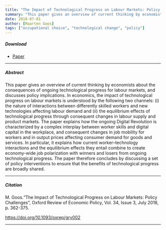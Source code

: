 ```yaml
---
title: "The Impact of Technological Progress on Labour Markets: Policy Challenges" 
summary: "This paper gives an overview of current thinking by economists about the consequences of ongoing technological progress for labour markets, and discusses policy implications. The paper first discusses how the impact of technological progress on labour markets can be explained by the following two channels: (i) the nature of interactions between differently skilled workers and new technologies affecting labour demand and (ii) the equilibrium effects of technological progress through consequent changes in labour supply and product markets. The paper then concludes by discussing a set of policy interventions."
date: 2018-07-01
author: [Maarten Goos]
tags: ["occupational choice", "technological change", "policy"]
---
```


##### Download

+ [Paper](/10.pdf)
---

##### Abstract

This paper gives an overview of current thinking by economists about the consequences of ongoing technological progress for labour markets, and discusses policy implications. In economics, the impact of technological progress on labour markets is understood by the following two channels: (i) the nature of interactions between differently skilled workers and new technologies affecting labour demand and (ii) the equilibrium effects of technological progress through consequent changes in labour supply and product markets. The paper explains how the ongoing Digital Revolution is characterized by a complex interplay between worker skills and digital capital in the workplace, and consequent changes in job mobility for workers and in output prices affecting consumer demand for goods and services. In particular, it explains how current worker–technology interactions and the equilibrium effects they entail combine to create economy-wide job polarization with winners and losers from ongoing technological progress. The paper therefore concludes by discussing a set of policy interventions to ensure that the benefits of technological progress are broadly shared.

---

##### Citation

M. Goos.“The Impact of Technological Progress on Labour Markets: Policy Challenges”, Oxford Review of Economic Policy, Vol. 34, Issue 3, July 2018, p. 362-375.

https://doi.org/10.1093/oxrep/gry002 

---


